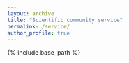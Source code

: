 ```yaml
---
layout: archive
title: "Scientific community service"
permalink: /service/
author_profile: true
---
```


{% include base_path %}


